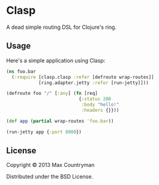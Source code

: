 # Clasp

A dead simple routing DSL for Clojure's ring.

## Usage

Here's a simple application using Clasp:

```clojure
(ns foo.bar
  (:require [clasp.clasp :refer [defroute wrap-routes]]
            [ring.adapter.jetty :refer [run-jetty]]))

(defroute foo "/" [:any] (fn [req]
                           {:status 200
                            :body "hello!"
                            :headers {}}))

(def app (partial wrap-routes 'foo.bar))

(run-jetty app {:port 8080})
```

## License

Copyright © 2013 Max Countryman

Distributed under the BSD License.
